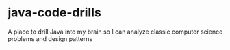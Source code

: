 # java-code-drills
A place to drill Java into my brain so I can analyze classic computer science problems and design patterns
